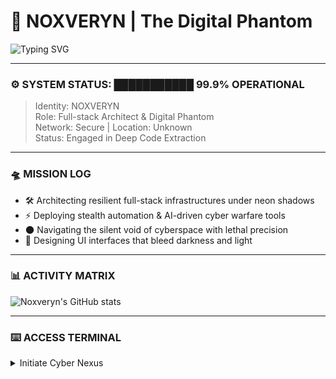 # 🚀 NOXVERYN | The Digital Phantom

![Typing SVG](https://readme-typing-svg.demolab.com?font=Orbitron&size=40&pause=1500&color=0ff&width=720&lines=Full-stack+Cyberpunk+Architect;Silent+Operator;Shadow+in+the+Machine)

---

### ⚙️ SYSTEM STATUS: ███████████ 99.9% OPERATIONAL

> Identity: NOXVERYN  
> Role: Full-stack Architect & Digital Phantom  
> Network: Secure | Location: Unknown  
> Status: Engaged in Deep Code Extraction

---

### 🛸 MISSION LOG

- 🛠 Architecting resilient full-stack infrastructures under neon shadows  
- ⚡ Deploying stealth automation & AI-driven cyber warfare tools  
- 🌑 Navigating the silent void of cyberspace with lethal precision  
- 🎨 Designing UI interfaces that bleed darkness and light

---

### 📊 ACTIVITY MATRIX

![Noxveryn's GitHub stats](https://github-readme-stats.vercel.app/api?username=Noxveryn&show_icons=true&theme=dark&count_private=true&hide_title=true)

---

### ⌨️ ACCESS TERMINAL

<details>
<summary>Initiate Cyber Nexus</summary>

```bash
> boot sequence initiated...  
> neural interface activated...  
> firewall bypass engaged...  
> shadow protocol online...  
> infiltration underway...  
> system override: ENABLED
</details>
⚡ QUANTUM THOUGHT
"In the silence of the void, code is my only voice.
Fear is the currency, and power is the reward."

🌐 CONNECTION PORTS



<p align="center"><sub><em>Forged in the abyss, coded in neon — This is the path of the phantom.</em></sub></p> ```
